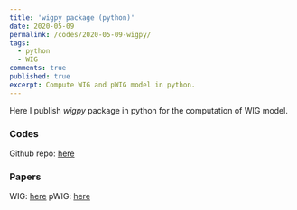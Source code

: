```yaml
---
title: 'wigpy package (python)'
date: 2020-05-09
permalink: /codes/2020-05-09-wigpy/
tags:
  - python
  - WIG
comments: true
published: true
excerpt: Compute WIG and pWIG model in python.
---
```


Here I publish _wigpy_ package in python for the computation of
WIG model.

### Codes

Github repo: [here](https://github.com/fangzhou-xie/wigpy)

### Papers

WIG: [here](https://fangzhou-xie.github.io/publication/2020-01-01-wig)
pWIG: [here](https://fangzhou-xie.github.io/proceedings/2020-03-01-pwig)
